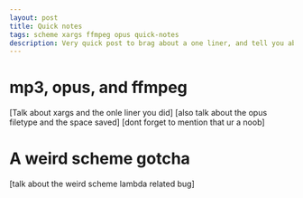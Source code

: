 ```yaml
---
layout: post
title: Quick notes
tags: scheme xargs ffmpeg opus quick-notes
description: Very quick post to brag about a one liner, and tell you about a scheme gotcha.
---
```


# mp3, opus, and ffmpeg #

[Talk about xargs and the onle liner you did]
[also talk about the opus filetype and the space saved]
[dont forget to mention that ur a noob]

# A weird scheme gotcha #

[talk about the weird scheme lambda related bug]
